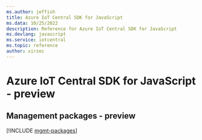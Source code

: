 ```yaml
---
ms.author: jeffish
title: Azure IoT Central SDK for JavaScript
ms.data: 10/25/2022
description: Reference for Azure IoT Central SDK for JavaScript
ms.devlang: javascript
ms.service: iotcentral
ms.topic: reference
author: xirzec
---
```

# Azure IoT Central SDK for JavaScript - preview

## Management packages - preview
[!INCLUDE [mgmt-packages](iot-central-mgmt-index.md)]